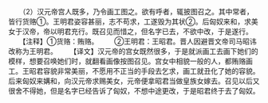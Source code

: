　　（2）汉元帝宫人既多，乃令画工图之。欲有呼者，辄披图召之。其中常者，皆行货赂①。王明君姿容甚丽，志不苟求，工遂毁为其状②。后匈奴来和，求美女于汉帝，帝以明君充行。既召见而惜之，但名字已去，不欲中改，于是遂行。
　　【注释】①货赂：贿赂。
　　②王明君：王昭君。晋人因避晋文帝司马昭讳改称为王明君。
　　【译文】汉元帝的宫女既然很多，于是就派画工去画下她们的模样，想要召唤她们时，就翻看画像按图召见。宫女中相貌一般的人，都贿赂画工。王昭君容貌非常美丽，不愿用不正当的手段去乞求，画工就丑化了她的容貌。后来匈奴来媾和，向汉元帝求赐美女，元帝便拿昭君当做皇族女嫁去。召见以后又很舍不得她，但是名字已经告诉了匈奴，不想中途更改，于是昭君终于去了匈奴。

